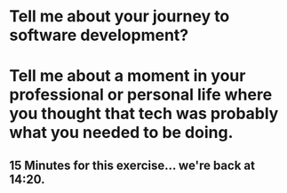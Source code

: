# Tell me about your journey to software development?
# Tell me about a moment in your professional or personal life where you thought that tech was probably what you needed to be doing.

## 15 Minutes for this exercise... we're back at 14:20.
